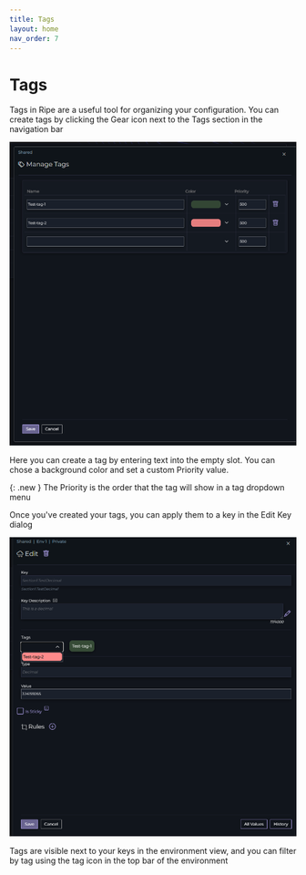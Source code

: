 ```yaml
---
title: Tags
layout: home
nav_order: 7
---
```

# Tags

Tags in Ripe are a useful tool for organizing your configuration. You can create tags by clicking the Gear icon next to the Tags section in the navigation bar

!["Tag manager"](./img/tags-1.png "Tag manager")

Here you can create a tag by entering text into the empty slot. You can chose a background color and set a custom Priority value.

{: .new }
The Priority is the order that the tag will show in a tag dropdown menu

Once you've created your tags, you can apply them to a key in the Edit Key dialog

!["Key manager"](./img/tags-2.png "Key manager")

Tags are visible next to your keys in the environment view, and you can filter by tag using the tag icon in the top bar of the environment